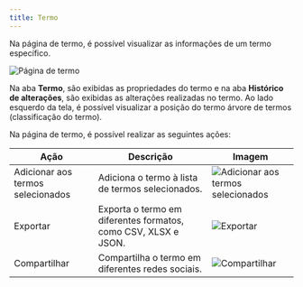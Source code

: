 ```yaml
---
title: Termo
---
```


Na página de termo, é possível visualizar as informações de um termo específico. 

![Página de termo](guide/public/termo.png)


Na aba **Termo**, são exibidas as propriedades do termo e na aba **Histórico de alterações**, são exibidas as alterações realizadas no termo. Ao lado esquerdo da tela, é possível visualizar a posição do termo árvore de termos (classificação do termo).


Na página de termo, é possível realizar as seguintes ações:

| Ação | Descrição | Imagem |
|------|-----------| ------|
| Adicionar aos termos selecionados | Adiciona o termo à lista de termos selecionados. | ![Adicionar aos termos selecionados](guide/public/botao-bookmark.png) |
| Exportar | Exporta o termo em diferentes formatos, como CSV, XLSX e JSON. | ![Exportar](guide/public/botao-exportar.png) |
| Compartilhar | Compartilha o termo em diferentes redes sociais. | ![Compartilhar](guide/public/botao-compartilhar.png) |



